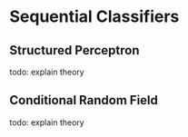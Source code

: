 # Sequential Classifiers

## Structured Perceptron
todo: explain theory

## Conditional Random Field
todo: explain theory
